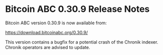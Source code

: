 # Bitcoin ABC 0.30.9 Release Notes

Bitcoin ABC version 0.30.9 is now available from:

  <https://download.bitcoinabc.org/0.30.9/>

This version contains a bugfix for a potential crash of the Chronik indexer.
Chronik operators are advised to update.
